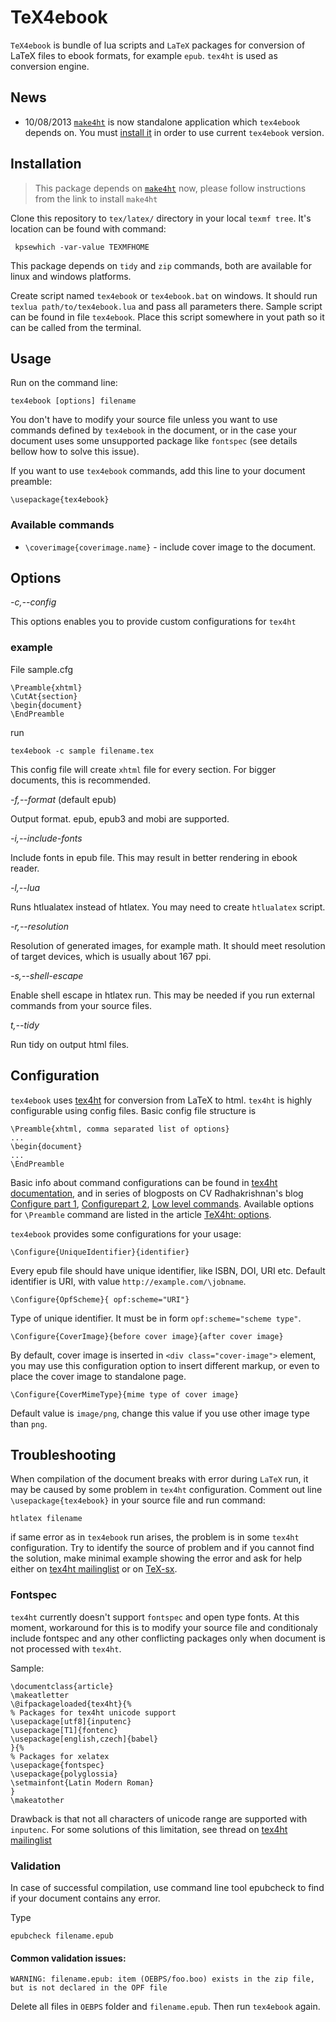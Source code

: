 TeX4ebook
=========

`TeX4ebook` is bundle of lua scripts and `LaTeX` packages for conversion of LaTeX files to ebook formats, for example `epub`. `tex4ht` is used as conversion engine. 

News
----

- 10/08/2013
  [`make4ht`](https://github.com/michal-h21/make4ht) is now standalone application which `tex4ebook` depends on. You must [install it](https://github.com/michal-h21/make4ht#instalation) in order to use current `tex4ebook` version.

Installation
------------

> This package depends on [`make4ht`](https://github.com/michal-h21/make4ht#instalation) now, 
> please follow instructions from the link to install `make4ht`

Clone this repository to `tex/latex/` directory in your local `texmf tree`. It's location can be found with command:

     kpsewhich -var-value TEXMFHOME

This package depends on `tidy` and `zip` commands, both are available for linux and windows platforms.

Create script named `tex4ebook` or `tex4ebook.bat` on windows. 
It should run `texlua path/to/tex4ebook.lua` and pass all parameters there.
Sample script can be found in file `tex4ebook`. Place this script somewhere in yout path so it can be called from the terminal.


Usage
-----

Run on the command line:

    tex4ebook [options] filename

You don't have to modify your source file unless you want to use commands defined by `tex4ebook` in the document, or in the case your document uses some unsupported package like `fontspec` (see details bellow how to solve this issue).

If you want to use `tex4ebook` commands, add this line to your document preamble:

    \usepackage{tex4ebook}

### Available commands

- `\coverimage{coverimage.name}` - include cover image to the document. 

Options
-------

*-c,--config* 

This options enables you to provide custom configurations for `tex4ht`

### example

File sample.cfg


    \Preamble{xhtml}
    \CutAt{section}
    \begin{document}
    \EndPreamble

run 

    tex4ebook -c sample filename.tex

This config file will create `xhtml` file for every section. For bigger documents, this is recommended.
  
*-f,--format* (default epub) 

Output format. epub, epub3 and mobi are supported.

*-i,--include-fonts*  

Include fonts in epub file. This may result in better rendering in ebook reader.

*-l,--lua*  

Runs htlualatex instead of htlatex. You may need to create `htlualatex` script.

*-r,--resolution* 

Resolution of generated images, for example math. It should meet resolution of target devices, which is usually about 167 ppi.

*-s,--shell-escape*  

Enable shell escape in htlatex run. This may be needed if you run external commands from your source files.

*t,--tidy*

Run tidy on output html files.


Configuration
-------------

`tex4ebook` uses [tex4ht](http://www.tug.org/tex4ht/) for conversion from LaTeX to html. `tex4ht` is highly configurable using config files. Basic config file structure is

    \Preamble{xhtml, comma separated list of options}
    ...
    \begin{document}
    ...
    \EndPreamble

Basic info about command configurations can be found in 
[tex4ht documentation](http://www.tug.org/applications/tex4ht/mn11.html), 
and in series of blogposts on CV Radhakrishnan's blog 
[Configure part 1](http://www.cvr.cc/?p=323), 
[Configurepart 2](http://www.cvr.cc/?p=362), 
[Low level commands](http://www.cvr.cc/?p=482). 
Available options for `\Preamble` command are listed in the article 
[TeX4ht: options](http://www.cvr.cc/?p=504).

`tex4ebook` provides some configurations for your usage:

    \Configure{UniqueIdentifier}{identifier}


Every epub file should have unique identifier, like ISBN, DOI, URI etc. 
Default identifier is URI, with value `http://example.com/\jobname`.

    \Configure{OpfScheme}{ opf:scheme="URI"}

Type of unique identifier. It must be in form `opf:scheme="scheme type"`.

    \Configure{CoverImage}{before cover image}{after cover image}

By default, cover image is inserted in `<div class="cover-image">` element, 
you may use this configuration option to insert different markup, 
or even to place the cover image to standalone page.


    \Configure{CoverMimeType}{mime type of cover image}

Default value is `image/png`, change this value if you use other image 
type than `png`.


Troubleshooting
---------------

When compilation of the document breaks with error during `LaTeX` run, it may be caused by some problem in `tex4ht` configuration. Comment out line `\usepackage{tex4ebook}` in your source file and run command:

    htlatex filename 

if same error as in `tex4ebook` run arises, the problem is in some `tex4ht` configuration. Try to identify the source of problem and if you cannot find the solution, make minimal example showing the error and ask for help either on [tex4ht mailinglist](http://tug.org/mailman/listinfo/tex4ht) or on [TeX-sx](http://tex.stackexchange.com/). 

### Fontspec

`tex4ht` currently doesn't support `fontspec` and open type fonts. At this moment, workaround for this is to modify your source file and conditionaly include fontspec and any other conflicting packages only when document is not processed with `tex4ht`. 

Sample:

    \documentclass{article}
    \makeatletter
    \@ifpackageloaded{tex4ht}{%
    % Packages for tex4ht unicode support
    \usepackage[utf8]{inputenc}
    \usepackage[T1]{fontenc}
    \usepackage[english,czech]{babel}
    }{%
    % Packages for xelatex
    \usepackage{fontspec}
    \usepackage{polyglossia}
    \setmainfont{Latin Modern Roman}
    }
    \makeatother

Drawback is that not all characters of unicode range are supported with `inputenc`. For some solutions of this limitation, see thread on [tex4ht mailinglist](http://tug.org/pipermail/tex4ht/2013q1/000719.html)

### Validation

In case of successful compilation, use command line tool epubcheck to find if your document contains any error.

Type 
 
    epubcheck filename.epub

#### Common validation issues:

    WARNING: filename.epub: item (OEBPS/foo.boo) exists in the zip file, but is not declared in the OPF file

Delete all files in `OEBPS` folder and `filename.epub`. Then run `tex4ebook` again.

